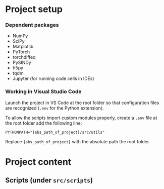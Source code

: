 # Project setup
### Dependent packages
- NumPy
- SciPy
- Matplotlib
- PyTorch
- torchdiffeq
- PySINDy
- h5py
- tqdm
- Jupyter (for running code cells in IDEs)

### Working in Visual Studio Code
Launch the project in VS Code at the root folder so that configuration files
are recognized (`.env` for the Python extension).

To allow the scripts import custom modules properly, create a `.env` file at
the root folder add the following line:
```
PYTHONPATH="{abs_path_of_project}/src/utils"
```
Replace `{abs_path_of_project}` with the absolute path the root folder.

# Project content
## Scripts (under `src/scripts`)
